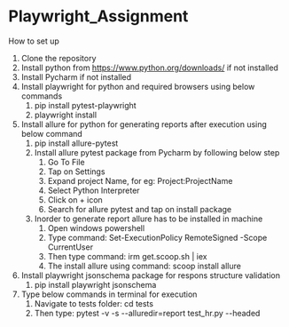 # Playwright_Assignment

How to set up
1. Clone the repository
2. Install python from https://www.python.org/downloads/ if not installed
3. Install Pycharm if not installed
4. Install playwright for python and required browsers using below commands
   1. pip install pytest-playwright
   2. playwright install
5. Install allure for python for generating reports after execution using below command
   1. pip install allure-pytest
   2. Install allure pytest package from Pycharm by following below step
      1. Go To File
      2. Tap on Settings
      3. Expand project Name, for eg: Project:ProjectName
      4. Select Python Interpreter
      5. Click on + icon
      6. Search for allure pytest and tap on install package
   3. Inorder to generate report allure has to be installed in machine
      1. Open windows powershell
      2. Type command: Set-ExecutionPolicy RemoteSigned -Scope CurrentUser
      3. Then type command: irm get.scoop.sh | iex
      4. The install allure using command: scoop install allure
6. Install playwright jsonschema package for respons structure validation
   1. pip install playwright jsonschema
7. Type below commands in terminal for execution
   1. Navigate to tests folder: cd tests 
   2. Then type: pytest -v -s --alluredir=report test_hr.py --headed